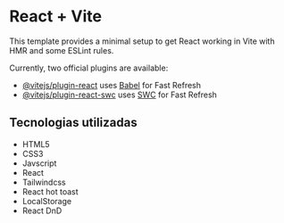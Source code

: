 # React + Vite

This template provides a minimal setup to get React working in Vite with HMR and some ESLint rules.

Currently, two official plugins are available:

- [@vitejs/plugin-react](https://github.com/vitejs/vite-plugin-react/blob/main/packages/plugin-react/README.md) uses [Babel](https://babeljs.io/) for Fast Refresh
- [@vitejs/plugin-react-swc](https://github.com/vitejs/vite-plugin-react-swc) uses [SWC](https://swc.rs/) for Fast Refresh

## Tecnologias utilizadas
<ul>
  <li>HTML5</li>
  <li>CSS3</li>
  <li>Javscript</li>
  <li>React</li>
  <li>Tailwindcss</li>
  <li>React hot toast</li>
  <li>LocalStorage</li>
  <li>React DnD</li>
</ul>
